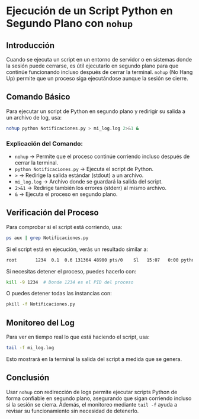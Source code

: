 # Ejecución de un Script Python en Segundo Plano con `nohup`

## Introducción
Cuando se ejecuta un script en un entorno de servidor o en sistemas donde la sesión puede cerrarse, es útil ejecutarlo en segundo plano para que continúe funcionando incluso después de cerrar la terminal. `nohup` (No Hang Up) permite que un proceso siga ejecutándose aunque la sesión se cierre.

## Comando Básico
Para ejecutar un script de Python en segundo plano y redirigir su salida a un archivo de log, usa:

```sh
nohup python Notificaciones.py > mi_log.log 2>&1 &
```

### Explicación del Comando:
- `nohup` → Permite que el proceso continúe corriendo incluso después de cerrar la terminal.
- `python Notificaciones.py` → Ejecuta el script de Python.
- `>` → Redirige la salida estándar (stdout) a un archivo.
- `mi_log.log` → Archivo donde se guardará la salida del script.
- `2>&1` → Redirige también los errores (stderr) al mismo archivo.
- `&` → Ejecuta el proceso en segundo plano.

## Verificación del Proceso
Para comprobar si el script está corriendo, usa:

```sh
ps aux | grep Notificaciones.py
```

Si el script está en ejecución, verás un resultado similar a:

```sh
root       1234  0.1  0.6 131364 48900 pts/0    Sl   15:07   0:00 python Notificaciones.py
```

Si necesitas detener el proceso, puedes hacerlo con:

```sh
kill -9 1234  # Donde 1234 es el PID del proceso
```

O puedes detener todas las instancias con:

```sh
pkill -f Notificaciones.py
```

## Monitoreo del Log
Para ver en tiempo real lo que está haciendo el script, usa:

```sh
tail -f mi_log.log
```

Esto mostrará en la terminal la salida del script a medida que se genera.

## Conclusión
Usar `nohup` con redirección de logs permite ejecutar scripts Python de forma confiable en segundo plano, asegurando que sigan corriendo incluso si la sesión se cierra. Además, el monitoreo mediante `tail -f` ayuda a revisar su funcionamiento sin necesidad de detenerlo.

